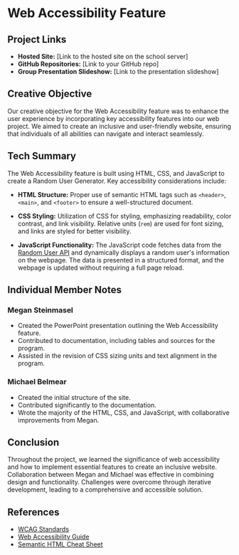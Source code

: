 # Web Accessibility Feature

## Project Links

- **Hosted Site:** [Link to the hosted site on the school server]
- **GitHub Repositories:** [Link to your GitHub repo]
- **Group Presentation Slideshow:** [Link to the presentation slideshow]

## Creative Objective

Our creative objective for the Web Accessibility feature was to enhance the user experience by incorporating key accessibility features into our web project. We aimed to create an inclusive and user-friendly website, ensuring that individuals of all abilities can navigate and interact seamlessly.

## Tech Summary

The Web Accessibility feature is built using HTML, CSS, and JavaScript to create a Random User Generator. Key accessibility considerations include:

- **HTML Structure:** Proper use of semantic HTML tags such as `<header>`, `<main>`, and `<footer>` to ensure a well-structured document.
  
- **CSS Styling:** Utilization of CSS for styling, emphasizing readability, color contrast, and link visibility. Relative units (`rem`) are used for font sizing, and links are styled for better visibility.

- **JavaScript Functionality:** The JavaScript code fetches data from the [Random User API](https://randomuser.me/api) and dynamically displays a random user's information on the webpage. The data is presented in a structured format, and the webpage is updated without requiring a full page reload.

## Individual Member Notes

### Megan Steinmasel
- Created the PowerPoint presentation outlining the Web Accessibility feature.
- Contributed to documentation, including tables and sources for the program.
- Assisted in the revision of CSS sizing units and text alignment in the program.

### Michael Belmear
- Created the initial structure of the site.
- Contributed significantly to the documentation.
- Wrote the majority of the HTML, CSS, and JavaScript, with collaborative improvements from Megan.

## Conclusion

Throughout the project, we learned the significance of web accessibility and how to implement essential features to create an inclusive website. Collaboration between Megan and Michael was effective in combining design and functionality. Challenges were overcome through iterative development, leading to a comprehensive and accessible solution.

## References

- [WCAG Standards](https://www.w3.org/WAI/standards-guidelines/wcag/)
- [Web Accessibility Guide](https://blog.hubspot.com/website/web-accessibility)
- [Semantic HTML Cheat Sheet](https://medium.com/@ericapantojacs/semantic-html-cheat-sheet-9194768368bb)
